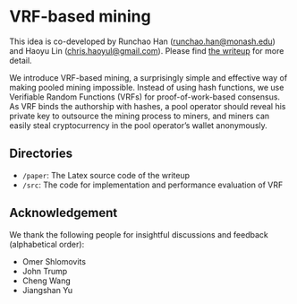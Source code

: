 # VRF-based mining

This idea is co-developed by Runchao Han (runchao.han@monash.edu) and Haoyu Lin (chris.haoyul@gmail.com). Please find [the writeup](https://github.com/SebastianElvis/vrf-mining/blob/master/paper/main.pdf) for more detail.

We introduce VRF-based mining, a surprisingly simple and effective way of making pooled mining impossible. Instead of using hash functions, we use Verifiable Random Functions (VRFs) for proof-of-work-based consensus. As VRF binds the authorship with hashes, a pool operator should reveal his private key to outsource the mining process to miners, and miners can easily steal cryptocurrency in the pool operator’s wallet anonymously.

## Directories

- `/paper`: The Latex source code of the writeup
- `/src`: The code for implementation and performance evaluation of VRF

## Acknowledgement

We thank the following people for insightful discussions and feedback (alphabetical order):

- Omer Shlomovits 
- John Trump
- Cheng Wang
- Jiangshan Yu
